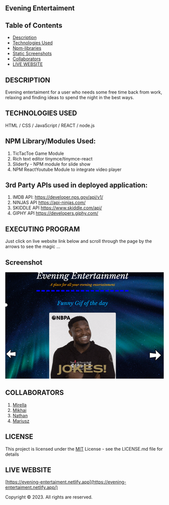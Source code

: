 ##    **Evening Entertaiment**  


## Table of Contents

- [Description](#description)
- [Technologies Used](#technologies-used)
- [Npm-libraries](#npm-librarymodules-used)
- [Static Screenshots](#screenshot)
- [Collaborators](#collaborators)
- [LIVE WEBSITE](#live-website)

## DESCRIPTION

Evening entertaiment for a user who needs some free time back from work, relaxing and finding ideas to spend the night in the best ways.


## TECHNOLOGIES USED

HTML / CSS / JavaScript / REACT / node.js

## NPM Library/Modules Used:

1. TicTacToe Game Module
2. Rich text editor tinymce/tinymce-react
3. Sliderfy - NPM module for slide show
4. NPM ReactYoutube Module to integrate video player

## 3rd Party APIs used in deployed application:

1. IMDB API: https://developer.nps.gov/api/v1/
2. NINJAS API https://api-ninjas.com/
3. SKIDDLE API https://www.skiddle.com/api/
4. GIPHY API https://developers.giphy.com/

## EXECUTING PROGRAM

Just click on live website link below and scroll through the page by the arrows to see the magic ...


## Screenshot

![screenshot](./src/Images/funnygif.png)


## COLLABORATORS

1. [Mirella](https://github.com/MIRY84)
2. [Mikhai](https://github.com/mihacuo/)
3. [Nathan](https://github.com/NatCro)
4. [Mariusz](https://github.com/MariuszWiacek)

## LICENSE

This project is licensed under the [MIT](https://choosealicense.com/licenses/mit/) License - see the LICENSE.md file for details



## LIVE WEBSITE
[https://evening-entertaiment.netlify.app](https://evening-entertaiment.netlify.app/)


Copyright © 2023. All rights are reserved.
